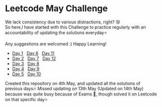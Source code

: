 # Leetcode May Challenge
We lack consistency due to various distractions, right? 😵  
So here,I have started with this Challenge to practice regularly with an accountability of updating the solutions everyday⭐  

Any suggestions are welcomed :) Happy Learning!

* [Day 1](https://leetcode.com/problems/backspace-string-compare/) &nbsp; [Day 6](https://leetcode.com/problems/remove-all-adjacent-duplicates-in-string-ii/) &nbsp; [Day 11](https://leetcode.com/problems/count-sorted-vowel-strings/)
* [Day 2](https://leetcode.com/problems/sort-array-by-parity/) &nbsp; [Day 7](https://leetcode.com/problems/132-pattern/) &nbsp; [Day 12](https://leetcode.com/problems/permutations-ii/) 
* [Day 3](https://leetcode.com/problems/shortest-unsorted-continuous-subarray/) &nbsp; [Day 8](https://leetcode.com/problems/flatten-nested-list-iterator/)
* [Day 4](https://leetcode.com/problems/max-number-of-k-sum-pairs/) &nbsp; [Day 9](https://leetcode.com/problems/letter-combinations-of-a-phone-number/)
* [Day 5](https://leetcode.com/problems/implement-stack-using-queues/) &nbsp; [Day 10](https://leetcode.com/problems/combination-sum-iii/)  

Created this repository on 4th May, and updated all the solutions of previous days🔥
Missed updating on 13th May (Updated on 14th May) because was quite busy because of Exams 🥺, though solved it on Leetcode on that specific day⭐ 

